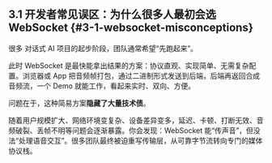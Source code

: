 ## 3.1 开发者常见误区：为什么很多人最初会选 WebSocket {#3-1-websocket-misconceptions}
很多 对话式 AI 项目的起步阶段，团队通常希望“先跑起来”。

此时 WebSocket 是最快能拿出结果的方案：协议直观、实现简单、无需复杂配置。浏览器或 App 把音频帧打包，通过二进制形式发送到后端，后端再返回合成音频流，一个 Demo 就能工作，看起来实时、双向、方便。

问题在于，这种简易方案**隐藏了大量技术债**。

随着用户规模扩大、网络环境变复杂、设备差异变多，延迟、卡顿、打断无效、音频破裂、丢帧不明等问题会逐渐暴露。你会发现：WebSocket 能“传声音”，但没法“处理语音交互”。很多团队最终被迫重写传输层，从可靠字节流转向专门的媒体协议栈。